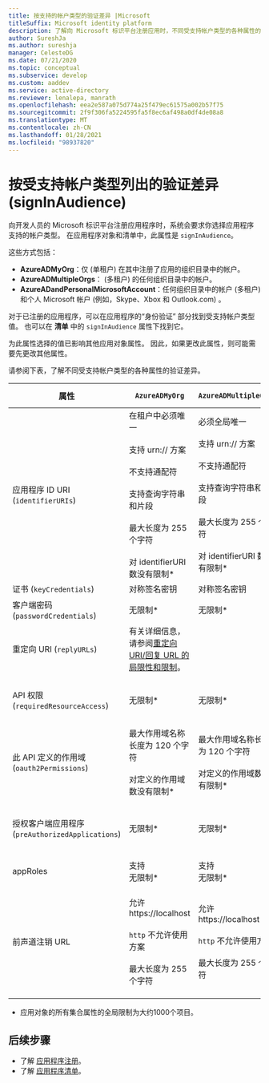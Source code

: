 ```yaml
---
title: 按支持的帐户类型的验证差异 |Microsoft
titleSuffix: Microsoft identity platform
description: 了解向 Microsoft 标识平台注册应用时，不同受支持帐户类型的各种属性的验证差异。
author: SureshJa
ms.author: sureshja
manager: CelesteDG
ms.date: 07/21/2020
ms.topic: conceptual
ms.subservice: develop
ms.custom: aaddev
ms.service: active-directory
ms.reviewer: lenalepa, manrath
ms.openlocfilehash: eea2e587a075d774a25f479ec61575a002b57f75
ms.sourcegitcommit: 2f9f306fa5224595fa5f8ec6af498a0df4de08a8
ms.translationtype: MT
ms.contentlocale: zh-CN
ms.lasthandoff: 01/28/2021
ms.locfileid: "98937820"
---
```

# <a name="validation-differences-by-supported-account-types-signinaudience"></a>按受支持帐户类型列出的验证差异 (signInAudience)

向开发人员的 Microsoft 标识平台注册应用程序时，系统会要求你选择应用程序支持的帐户类型。 在应用程序对象和清单中，此属性是 `signInAudience`。

这些方式包括：

- **AzureADMyOrg**：仅 (单租户) 在其中注册了应用的组织目录中的帐户。
- **AzureADMultipleOrgs**： (多租户) 的任何组织目录中的帐户。
- **AzureADandPersonalMicrosoftAccount**：任何组织目录中的帐户 (多租户) 和个人 Microsoft 帐户 (例如，Skype、Xbox 和 Outlook.com) 。

对于已注册的应用程序，可以在应用程序的“身份验证”  部分找到受支持帐户类型值。 也可以在 **清单** 中的 `signInAudience` 属性下找到它。

为此属性选择的值已影响其他应用对象属性。 因此，如果更改此属性，则可能需要先更改其他属性。

请参阅下表，了解不同受支持帐户类型的各种属性的验证差异。

| 属性 | `AzureADMyOrg` | `AzureADMultipleOrgs` | `AzureADandPersonalMicrosoftAccount` 和 `PersonalMicrosoftAccount` |
|--------------|---------------|----------------|----------------|
| 应用程序 ID URI (`identifierURIs`)  | 在租户中必须唯一 <br><br> 支持 urn:// 方案 <br><br> 不支持通配符 <br><br> 支持查询字符串和片段 <br><br> 最大长度为 255 个字符 <br><br> 对 identifierURI 数没有限制*  | 必须全局唯一 <br><br> 支持 urn:// 方案 <br><br> 不支持通配符 <br><br> 支持查询字符串和片段 <br><br> 最大长度为 255 个字符 <br><br> 对 identifierURI 数没有限制* | 必须全局唯一 <br><br> 不支持 urn://方案 <br><br> 不支持通配符、段和查询字符串 <br><br> 最大长度为120个字符 <br><br> 最大 50 identifierURIs |
| 证书 (`keyCredentials`) | 对称签名密钥 | 对称签名密钥 | 加密和非对称签名密钥 | 
| 客户端密码 (`passwordCredentials`) | 无限制* | 无限制* | 如果启用 liveSDK：最多2个客户端密码 | 
| 重定向 URI (`replyURLs`) | 有关详细信息，请参阅[重定向 URI/回复 URL 的局限性和限制](reply-url.md)。 | | | 
| API 权限 (`requiredResourceAccess`) | 无限制* | 无限制* | 每个应用程序最多50个资源，每个资源 (30 个权限，例如 Microsoft Graph) 。 每个应用程序200的总限制 (资源 x 权限) 。 | 
| 此 API 定义的作用域 (`oauth2Permissions`) | 最大作用域名称长度为 120 个字符 <br><br> 对定义的作用域数没有限制* | 最大作用域名称长度为 120 个字符 <br><br> 对定义的作用域数没有限制* |  最大作用域名称长度为40个字符 <br><br> 最多定义100个作用域 | 
| 授权客户端应用程序 (`preAuthorizedApplications`) | 无限制* | 无限制* | 总最大值为500 <br><br> 最多定义100个客户端应用 <br><br> 每个客户端最多定义30个作用域 | 
| appRoles | 支持 <br> 无限制* | 支持 <br> 无限制* | 不支持 | 
| 前声道注销 URL | 允许 https://localhost <br><br> `http` 不允许使用方案 <br><br> 最大长度为 255 个字符 | 允许 https://localhost <br><br> `http` 不允许使用方案 <br><br> 最大长度为 255 个字符 | <br><br> https://localhost 对于 MSA，允许， http://localhost 失败 <br><br> 最大长度为 255 个字符 <br><br> `http` 不允许使用方案 <br><br> 不支持通配符 | 

* 应用对象的所有集合属性的全局限制为大约1000个项目。

## <a name="next-steps"></a>后续步骤

- 了解 [应用程序注册](app-objects-and-service-principals.md)。
- 了解 [应用程序清单](reference-app-manifest.md)。
